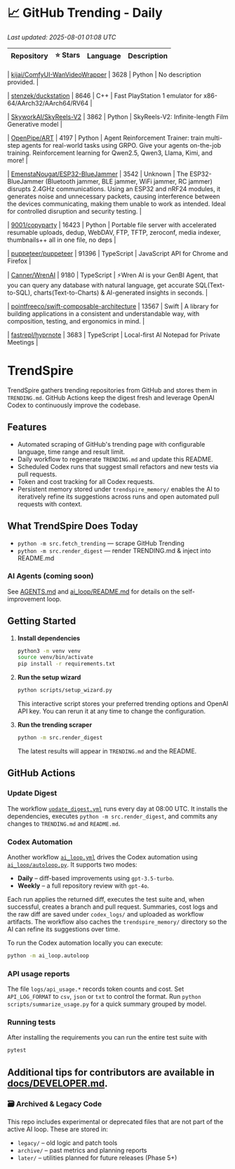 <!-- TRENDING_START -->
# 📈 GitHub Trending - Daily

_Last updated: 2025-08-01 01:08 UTC_

| Repository | ⭐ Stars | Language | Description |
|------------|--------:|----------|-------------|

| [kijai/ComfyUI-WanVideoWrapper](https://github.com/kijai/ComfyUI-WanVideoWrapper) | 3628 | Python | No description provided. |

| [stenzek/duckstation](https://github.com/stenzek/duckstation) | 8646 | C++ | Fast PlayStation 1 emulator for x86-64/AArch32/AArch64/RV64 |

| [SkyworkAI/SkyReels-V2](https://github.com/SkyworkAI/SkyReels-V2) | 3862 | Python | SkyReels-V2: Infinite-length Film Generative model |

| [OpenPipe/ART](https://github.com/OpenPipe/ART) | 4197 | Python | Agent Reinforcement Trainer: train multi-step agents for real-world tasks using GRPO. Give your agents on-the-job training. Reinforcement learning for Qwen2.5, Qwen3, Llama, Kimi, and more! |

| [EmenstaNougat/ESP32-BlueJammer](https://github.com/EmenstaNougat/ESP32-BlueJammer) | 3542 | Unknown | The ESP32-BlueJammer (Bluetooth jammer, BLE jammer, WiFi jammer, RC jammer) disrupts 2.4GHz communications. Using an ESP32 and nRF24 modules, it generates noise and unnecessary packets, causing interference between the devices communicating, making them unable to work as intended. Ideal for controlled disruption and security testing. |

| [9001/copyparty](https://github.com/9001/copyparty) | 16423 | Python | Portable file server with accelerated resumable uploads, dedup, WebDAV, FTP, TFTP, zeroconf, media indexer, thumbnails++ all in one file, no deps |

| [puppeteer/puppeteer](https://github.com/puppeteer/puppeteer) | 91396 | TypeScript | JavaScript API for Chrome and Firefox |

| [Canner/WrenAI](https://github.com/Canner/WrenAI) | 9180 | TypeScript | ⚡️Wren AI is your GenBI Agent, that you can query any database with natural language, get accurate SQL(Text-to-SQL), charts(Text-to-Charts) & AI-generated insights in seconds. |

| [pointfreeco/swift-composable-architecture](https://github.com/pointfreeco/swift-composable-architecture) | 13567 | Swift | A library for building applications in a consistent and understandable way, with composition, testing, and ergonomics in mind. |

| [fastrepl/hyprnote](https://github.com/fastrepl/hyprnote) | 3683 | TypeScript | Local-first AI Notepad for Private Meetings |
<!-- TRENDING_END -->

# TrendSpire

TrendSpire gathers trending repositories from GitHub and stores them in `TRENDING.md`. GitHub Actions keep the digest fresh and leverage OpenAI Codex to continuously improve the codebase.

## Features

- Automated scraping of GitHub's trending page with configurable language, time range and result limit.
- Daily workflow to regenerate `TRENDING.md` and update this README.
- Scheduled Codex runs that suggest small refactors and new tests via pull requests.
- Token and cost tracking for all Codex requests.
- Persistent memory stored under `trendspire_memory/` enables the AI to
  iteratively refine its suggestions across runs and open automated pull
  requests with context.

## What TrendSpire Does Today

- `python -m src.fetch_trending` — scrape GitHub Trending
- `python -m src.render_digest` — render TRENDING.md & inject into README.md

### AI Agents (coming soon)
See [AGENTS.md](./AGENTS.md) and [ai_loop/README.md](./ai_loop/README.md) for details on the self-improvement loop.

## Getting Started

1. **Install dependencies**
   ```bash
   python3 -m venv venv
   source venv/bin/activate
   pip install -r requirements.txt
   ```

2. **Run the setup wizard**
   ```bash
   python scripts/setup_wizard.py
   ```
   This interactive script stores your preferred trending options and OpenAI API key.
   You can rerun it at any time to change the configuration.

3. **Run the trending scraper**
   ```bash
   python -m src.render_digest
   ```
   The latest results will appear in `TRENDING.md` and the README.


## GitHub Actions

### Update Digest

The workflow [`update_digest.yml`](.github/workflows/update_digest.yml) runs every day at 08:00 UTC. It installs the dependencies, executes `python -m src.render_digest`, and commits any changes to `TRENDING.md` and `README.md`.

### Codex Automation

Another workflow [`ai_loop.yml`](.github/workflows/ai_loop.yml) drives the Codex automation using [`ai_loop/autoloop.py`](ai_loop/autoloop.py). It supports two modes:

- **Daily** – diff-based improvements using `gpt-3.5-turbo`.
- **Weekly** – a full repository review with `gpt-4o`.

Each run applies the returned diff, executes the test suite and, when successful, creates a branch and pull request. Summaries, cost logs and the raw diff are saved under `codex_logs/` and uploaded as workflow artifacts. The workflow also caches the `trendspire_memory/` directory so the AI can refine its suggestions over time.

To run the Codex automation locally you can execute:

```bash
python -m ai_loop.autoloop
```

### API usage reports

The file `logs/api_usage.*` records token counts and cost. Set `API_LOG_FORMAT`
to `csv`, `json` or `txt` to control the format. Run `python
scripts/summarize_usage.py` for a quick summary grouped by model.

### Running tests

After installing the requirements you can run the entire test suite with

```bash
pytest
```

Additional tips for contributors are available in
[docs/DEVELOPER.md](docs/DEVELOPER.md).
---

### 🗃 Archived & Legacy Code

This repo includes experimental or deprecated files that are not part of the active AI loop. These are stored in:

- `legacy/` – old logic and patch tools
- `archive/` – past metrics and planning reports
- `later/` – utilities planned for future releases (Phase 5+)
